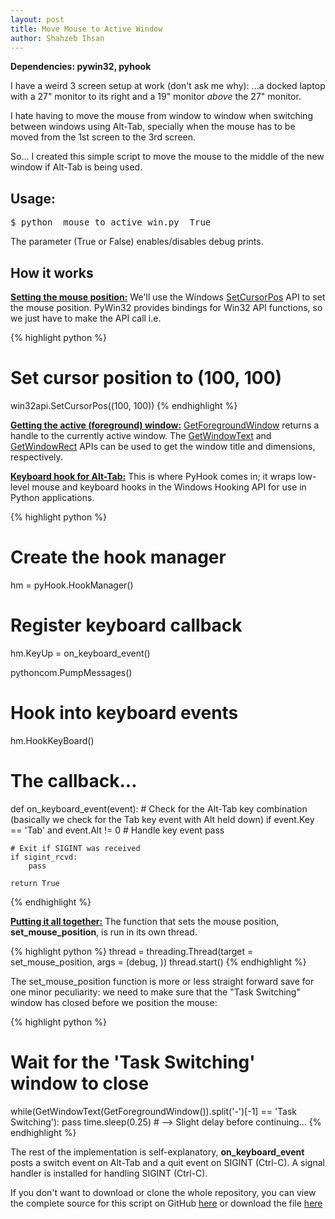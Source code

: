 ```yaml
---
layout: post
title: Move Mouse to Active Window
author: Shahzeb Ihsan
---
```


**Dependencies: pywin32, pyhook**

I have a weird 3 screen setup at work (don't ask me why):
...a docked laptop with a 27" monitor to its right and a 19" monitor *above* the 27" monitor.

I hate having to move the mouse from window to window when switching between windows using Alt-Tab, specially when the mouse has to be moved from the 1st screen to the 3rd screen.

So... I created this simple script to move the mouse to the middle of the new window if Alt-Tab is being used.

## Usage:
<pre>
$ python  mouse_to_active_win.py  True
</pre>

The parameter (True or False) enables/disables debug prints.

<!--more-->

## How it works
<u>**Setting the mouse position:**</u> We'll use the Windows [SetCursorPos](https://msdn.microsoft.com/en-us/library/windows/desktop/ms648394%28v=vs.85%29.aspx) API to set the mouse position. PyWin32 provides bindings for Win32 API functions, so we just have to make the API call i.e.

{% highlight python %}
# Set cursor position to (100, 100)
win32api.SetCursorPos((100, 100))
{% endhighlight %}

<u>**Getting the active (foreground) window:**</u> [GetForegroundWindow](https://msdn.microsoft.com/en-us/library/windows/desktop/ms633505(v=vs.85).aspx) returns a handle to the currently active window. The [GetWindowText](https://msdn.microsoft.com/en-us/library/windows/desktop/ms633520(v=vs.85).aspx) and [GetWindowRect](https://msdn.microsoft.com/en-us/library/windows/desktop/ms633519(v=vs.85).aspx) APIs can be used to get the window title and dimensions, respectively.

<u>**Keyboard hook for Alt-Tab:**</u> This is where PyHook comes in; it wraps low-level mouse and keyboard hooks in the Windows Hooking API for use in Python applications.

{% highlight python %}
# Create the hook manager
hm = pyHook.HookManager()

# Register keyboard callback
hm.KeyUp = on_keyboard_event()

pythoncom.PumpMessages()

# Hook into keyboard events
hm.HookKeyBoard()

# The callback...
def on_keyboard_event(event):
    # Check for the Alt-Tab key combination (basically we check for the Tab key event with Alt held down)
    if event.Key == 'Tab' and event.Alt != 0
        # Handle key event
        pass

    # Exit if SIGINT was received
    if sigint_rcvd:
        pass

    return True
{% endhighlight %}

<u>**Putting it all together:**</u> The function that sets the mouse position, **set\_mouse\_position**, is run in its own thread.

{% highlight python %}
thread = threading.Thread(target = set_mouse_position, args = (debug, ))
thread.start()
{% endhighlight %}

The set\_mouse\_position function is more or less straight forward save for one minor peculiarity: we need to make sure that the "Task Switching" window has closed before we position the mouse:

{% highlight python %}
# Wait for the 'Task Switching' window to close
while(GetWindowText(GetForegroundWindow()).split('-')[-1] == 'Task Switching'):
    pass
time.sleep(0.25)   # --> Slight delay before continuing...
{% endhighlight %}

The rest of the implementation is self-explanatory, **on\_keyboard\_event** posts a switch event on Alt-Tab and a quit event on SIGINT (Ctrl-C). A signal handler is installed for handling SIGINT (Ctrl-C).

If you don't want to download or clone the whole repository, you can view the complete source for this script on GitHub [here](https://github.com/schaazzz/script_magic/blob/master/mouse_to_active_win.py) or download the file [here](https://raw.githubusercontent.com/schaazzz/script_magic/master/mouse_to_active_win.py)
